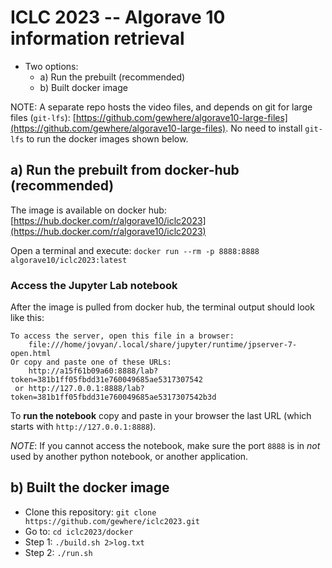 # ICLC 2023 -- Algorave 10 information retrieval

- Two options:
  - a) Run the prebuilt (recommended)
  - b) Built docker image

NOTE: A separate repo hosts the video files, and depends on git for large files (`git-lfs`): [https://github.com/gewhere/algorave10-large-files](https://github.com/gewhere/algorave10-large-files). No need to install `git-lfs` to run the docker images shown below.

## a) Run the prebuilt from docker-hub (recommended)

The image is available on docker hub: [https://hub.docker.com/r/algorave10/iclc2023](https://hub.docker.com/r/algorave10/iclc2023)

Open a terminal and execute: `docker run --rm -p 8888:8888 algorave10/iclc2023:latest`

### Access the Jupyter Lab notebook

After the image is pulled from docker hub, the terminal output should look like this:

```asciidoc
To access the server, open this file in a browser:
    file:///home/jovyan/.local/share/jupyter/runtime/jpserver-7-open.html
Or copy and paste one of these URLs:
    http://a15f61b09a60:8888/lab?token=381b1ff05fbdd31e760049685ae5317307542
 or http://127.0.0.1:8888/lab?token=381b1ff05fbdd31e760049685ae5317307542b3d
```

To **run the notebook** copy and paste in your browser the last URL (which starts with `http://127.0.0.1:8888`).

_NOTE_: If you cannot access the notebook, make sure the port `8888` is in _not_ used by another python notebook, or another application.

## b) Built the docker image

- Clone this repository: `git clone https://github.com/gewhere/iclc2023.git`
- Go to: `cd iclc2023/docker`
- Step 1: `./build.sh 2>log.txt`
- Step 2: `./run.sh`
